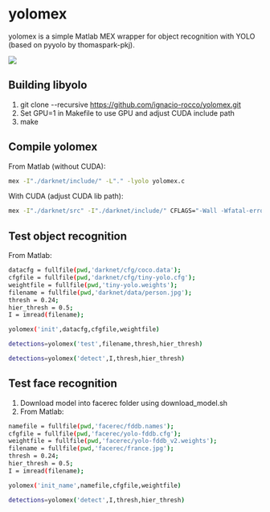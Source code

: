 # yolomex
yolomex is a simple Matlab MEX wrapper for object recognition with YOLO (based on pyyolo by thomaspark-pkj).

![](http://www.di.ens.fr/~iroccosp/images/yolomex.png)

## Building libyolo
1. git clone --recursive https://github.com/ignacio-rocco/yolomex.git
2. Set GPU=1 in Makefile to use GPU and adjust CUDA include path
3. make

## Compile yolomex
From Matlab (without CUDA): 
```bash
mex -I"./darknet/include/" -L"." -lyolo yolomex.c
```
With CUDA (adjust CUDA lib path):
```bash
mex -I"./darknet/src" -I"./darknet/include/" CFLAGS="-Wall -Wfatal-errors -Wno-unused-result -fPIC" -L"." -lyolo -L"/usr/local/cuda-7.0/lib64" -lcudart -lcublas -lcurand yolomex.c
```

## Test object recognition
From Matlab: 
```bash
datacfg = fullfile(pwd,'darknet/cfg/coco.data');
cfgfile = fullfile(pwd,'darknet/cfg/tiny-yolo.cfg');
weightfile = fullfile(pwd,'tiny-yolo.weights');
filename = fullfile(pwd,'darknet/data/person.jpg');
thresh = 0.24;
hier_thresh = 0.5;
I = imread(filename);

yolomex('init',datacfg,cfgfile,weightfile)

detections=yolomex('test',filename,thresh,hier_thresh)    

detections=yolomex('detect',I,thresh,hier_thresh)  
```

## Test face recognition
1. Download model into facerec folder using download_model.sh
2. From Matlab: 
```bash
namefile = fullfile(pwd,'facerec/fddb.names');
cfgfile = fullfile(pwd,'facerec/yolo-fddb.cfg');
weightfile = fullfile(pwd,'facerec/yolo-fddb_v2.weights');
filename = fullfile(pwd,'facerec/france.jpg');
thresh = 0.24;
hier_thresh = 0.5;
I = imread(filename);

yolomex('init_name',namefile,cfgfile,weightfile)

detections=yolomex('detect',I,thresh,hier_thresh)  
```
